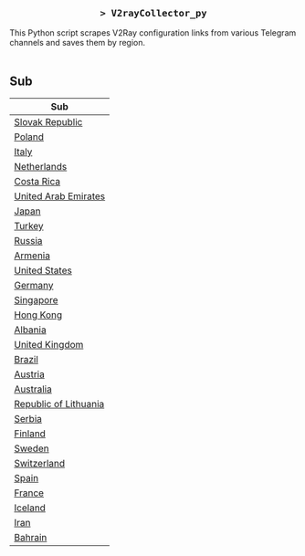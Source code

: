 <h3 align="center">
    <samp>&gt; V2rayCollector_py</samp>
</h3>

This Python script scrapes V2Ray configuration links from various Telegram channels and saves them by region.
<br>
<br>
## Sub
| Sub |
|-----|
| [Slovak Republic](https://raw.githubusercontent.com/freetomaid/Vxray-country/main/sub/Slovak%20Republic/config.txt) |
| [Poland](https://raw.githubusercontent.com/freetomaid/Vxray-country/main/sub/Poland/config.txt) |
| [Italy](https://raw.githubusercontent.com/freetomaid/Vxray-country/main/sub/Italy/config.txt) |
| [Netherlands](https://raw.githubusercontent.com/freetomaid/Vxray-country/main/sub/Netherlands/config.txt) |
| [Costa Rica](https://raw.githubusercontent.com/freetomaid/Vxray-country/main/sub/Costa%20Rica/config.txt) |
| [United Arab Emirates](https://raw.githubusercontent.com/freetomaid/Vxray-country/main/sub/United%20Arab%20Emirates/config.txt) |
| [Japan](https://raw.githubusercontent.com/freetomaid/Vxray-country/main/sub/Japan/config.txt) |
| [Turkey](https://raw.githubusercontent.com/freetomaid/Vxray-country/main/sub/Turkey/config.txt) |
| [Russia](https://raw.githubusercontent.com/freetomaid/Vxray-country/main/sub/Russia/config.txt) |
| [Armenia](https://raw.githubusercontent.com/freetomaid/Vxray-country/main/sub/Armenia/config.txt) |
| [United States](https://raw.githubusercontent.com/freetomaid/Vxray-country/main/sub/United%20States/config.txt) |
| [Germany](https://raw.githubusercontent.com/freetomaid/Vxray-country/main/sub/Germany/config.txt) |
| [Singapore](https://raw.githubusercontent.com/freetomaid/Vxray-country/main/sub/Singapore/config.txt) |
| [Hong Kong](https://raw.githubusercontent.com/freetomaid/Vxray-country/main/sub/Hong%20Kong/config.txt) |
| [Albania](https://raw.githubusercontent.com/freetomaid/Vxray-country/main/sub/Albania/config.txt) |
| [United Kingdom](https://raw.githubusercontent.com/freetomaid/Vxray-country/main/sub/United%20Kingdom/config.txt) |
| [Brazil](https://raw.githubusercontent.com/freetomaid/Vxray-country/main/sub/Brazil/config.txt) |
| [Austria](https://raw.githubusercontent.com/freetomaid/Vxray-country/main/sub/Austria/config.txt) |
| [Australia](https://raw.githubusercontent.com/freetomaid/Vxray-country/main/sub/Australia/config.txt) |
| [Republic of Lithuania](https://raw.githubusercontent.com/freetomaid/Vxray-country/main/sub/Republic%20of%20Lithuania/config.txt) |
| [Serbia](https://raw.githubusercontent.com/freetomaid/Vxray-country/main/sub/Serbia/config.txt) |
| [Finland](https://raw.githubusercontent.com/freetomaid/Vxray-country/main/sub/Finland/config.txt) |
| [Sweden](https://raw.githubusercontent.com/freetomaid/Vxray-country/main/sub/Sweden/config.txt) |
| [Switzerland](https://raw.githubusercontent.com/freetomaid/Vxray-country/main/sub/Switzerland/config.txt) |
| [Spain](https://raw.githubusercontent.com/freetomaid/Vxray-country/main/sub/Spain/config.txt) |
| [France](https://raw.githubusercontent.com/freetomaid/Vxray-country/main/sub/France/config.txt) |
| [Iceland](https://raw.githubusercontent.com/freetomaid/Vxray-country/main/sub/Iceland/config.txt) |
| [Iran](https://raw.githubusercontent.com/freetomaid/Vxray-country/main/sub/Iran/config.txt) |
| [Bahrain](https://raw.githubusercontent.com/freetomaid/Vxray-country/main/sub/Bahrain/config.txt) |

















































































































































































































































































































































































































































































































































































































































































































































































































































































































































































































































































































































































































































































































































































































































































































































































































































































































































































































































































































































































































































































































































































































































































































































































































































































































































































































































































































































































































































































































































































































































































































































































































































































































































































































































































































































































































































































































































































































































































































































































































































































































































































































































































































